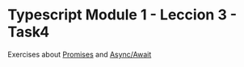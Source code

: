 # Typescript Module 1 - Leccion 3 - Task4

Exercises about [Promises](https://developer.mozilla.org/es/docs/Web/JavaScript/Reference/Global_Objects/Promise) and [Async/Await](https://developer.mozilla.org/es/docs/Web/JavaScript/Reference/Statements/async_function)
